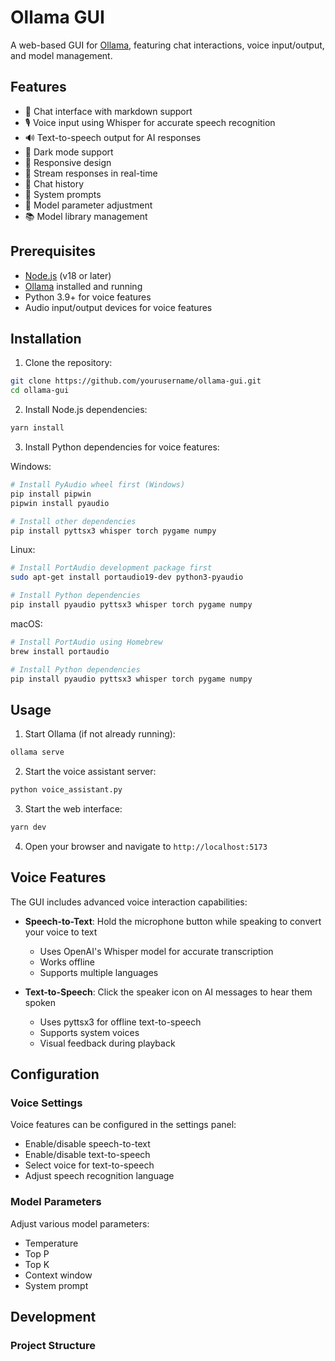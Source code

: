 # Ollama GUI

A web-based GUI for [Ollama](https://ollama.ai/), featuring chat interactions, voice input/output, and model management.

## Features

- 💬 Chat interface with markdown support
- 🎙️ Voice input using Whisper for accurate speech recognition
- 🔊 Text-to-speech output for AI responses
- 🌙 Dark mode support
- 📱 Responsive design
- 🔄 Stream responses in real-time
- 💾 Chat history
- 📝 System prompts
- 🎯 Model parameter adjustment
- 📚 Model library management

## Prerequisites

- [Node.js](https://nodejs.org/) (v18 or later)
- [Ollama](https://ollama.ai/) installed and running
- Python 3.9+ for voice features
- Audio input/output devices for voice features

## Installation

1. Clone the repository:
```bash
git clone https://github.com/yourusername/ollama-gui.git
cd ollama-gui
```

2. Install Node.js dependencies:
```bash
yarn install
```

3. Install Python dependencies for voice features:

Windows:
```bash
# Install PyAudio wheel first (Windows)
pip install pipwin
pipwin install pyaudio

# Install other dependencies
pip install pyttsx3 whisper torch pygame numpy
```

Linux:
```bash
# Install PortAudio development package first
sudo apt-get install portaudio19-dev python3-pyaudio

# Install Python dependencies
pip install pyaudio pyttsx3 whisper torch pygame numpy
```

macOS:
```bash
# Install PortAudio using Homebrew
brew install portaudio

# Install Python dependencies
pip install pyaudio pyttsx3 whisper torch pygame numpy
```

## Usage

1. Start Ollama (if not already running):
```bash
ollama serve
```

2. Start the voice assistant server:
```bash
python voice_assistant.py
```

3. Start the web interface:
```bash
yarn dev
```

4. Open your browser and navigate to `http://localhost:5173`

## Voice Features

The GUI includes advanced voice interaction capabilities:

- **Speech-to-Text**: Hold the microphone button while speaking to convert your voice to text
  - Uses OpenAI's Whisper model for accurate transcription
  - Works offline
  - Supports multiple languages

- **Text-to-Speech**: Click the speaker icon on AI messages to hear them spoken
  - Uses pyttsx3 for offline text-to-speech
  - Supports system voices
  - Visual feedback during playback

## Configuration

### Voice Settings

Voice features can be configured in the settings panel:
- Enable/disable speech-to-text
- Enable/disable text-to-speech
- Select voice for text-to-speech
- Adjust speech recognition language

### Model Parameters

Adjust various model parameters:
- Temperature
- Top P
- Top K
- Context window
- System prompt

## Development

### Project Structure